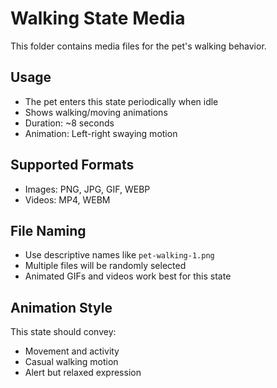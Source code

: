 # Walking State Media

This folder contains media files for the pet's walking behavior.

## Usage
- The pet enters this state periodically when idle
- Shows walking/moving animations 
- Duration: ~8 seconds
- Animation: Left-right swaying motion

## Supported Formats
- Images: PNG, JPG, GIF, WEBP
- Videos: MP4, WEBM

## File Naming
- Use descriptive names like `pet-walking-1.png`
- Multiple files will be randomly selected
- Animated GIFs and videos work best for this state

## Animation Style
This state should convey:
- Movement and activity
- Casual walking motion
- Alert but relaxed expression